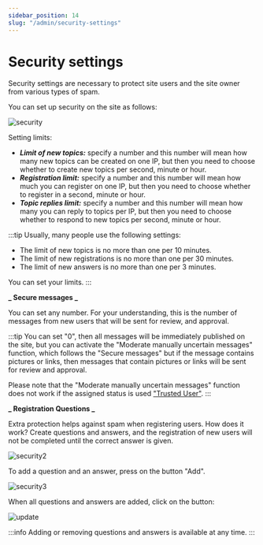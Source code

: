 ```yaml
---
sidebar_position: 14
slug: "/admin/security-settings"
---
```


# Security settings

Security settings are necessary to protect site users and the site owner from various types of spam.

You can set up security on the site as follows:

![security](/img/security.png)

Setting limits:

- **_Limit of new topics:_** specify a number and this number will mean how many new topics can be created on one IP, but then you need to choose whether to create new topics per second, minute or hour.
- **_Registration limit:_** specify a number and this number will mean how much you can register on one IP, but then you need to choose whether to register in a second, minute or hour.
- **_Topic replies limit:_** specify a number and this number will mean how many you can reply to topics per IP, but then you need to choose whether to respond to new topics per second, minute or hour.

:::tip
Usually, many people use the following settings:

- The limit of new topics is no more than one per 10 minutes.
- The limit of new registrations is no more than one per 30 minutes.
- The limit of new answers is no more than one per 3 minutes.

You can set your limits.
:::

**_ Secure messages _**

You can set any number. For your understanding, this is the number of messages from new users that will be sent for review, and approval.

:::tip
You can set "0", then all messages will be immediately published on the site, but you can activate the "Moderate manually uncertain messages" function, which follows the "Secure messages" but if the message contains pictures or links, then messages that contain pictures or links will be sent for review and approval.

Please note that the "Moderate manually uncertain messages" function does not work if the assigned status is used ["Trusted User"](https://docs.mywebforum.com/admin/members).
:::

**_ Registration Questions _**

Extra protection helps against spam when registering users. How does it work? Create questions and answers, and the registration of new users will not be completed until the correct answer is given.

![security2](/img/security2.png)

To add a question and an answer, press on the button "Add".

![security3](/img/security3.png)

When all questions and answers are added, click on the button:

![update](/img/update.png)

:::info
Adding or removing questions and answers is available at any time.
:::
